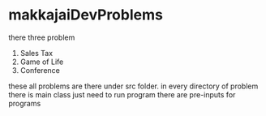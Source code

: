 # makkajaiDevProblems

there three problem 
1) Sales Tax
2) Game of Life
3) Conference

these all problems are there under src folder. in every directory of problem there is main class just need to run program there are pre-inputs for programs
